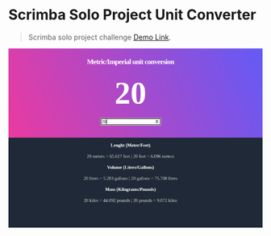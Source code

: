 # Scrimba Solo Project Unit Converter

> Scrimba solo project challenge
> [Demo Link](https://dghousi.github.io/solo-project-unit-converter/).

![Unit-converter-demo, The unit converter demo image](/img/unit-converter-demo.png)
